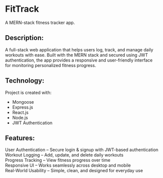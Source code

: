 # FitTrack
A MERN-stack fitness tracker app.

## Description:

A full-stack web application that helps users log, track, and manage daily workouts with ease.
Built with the MERN stack and secured using JWT authentication, the app provides a responsive and user-friendly interface for monitoring personalized fitness progress.

## Technology:

Project is created with:

- Mongoose
- Express.js
- React.js
- Node.js
- JWT Authentication

## Features:

User Authentication – Secure login & signup with JWT-based authentication  
Workout Logging – Add, update, and delete daily workouts  
Progress Tracking – View fitness progress over time  
Responsive UI – Works seamlessly across desktop and mobile  
Real-World Usability – Simple, clean, and designed for everyday use 

